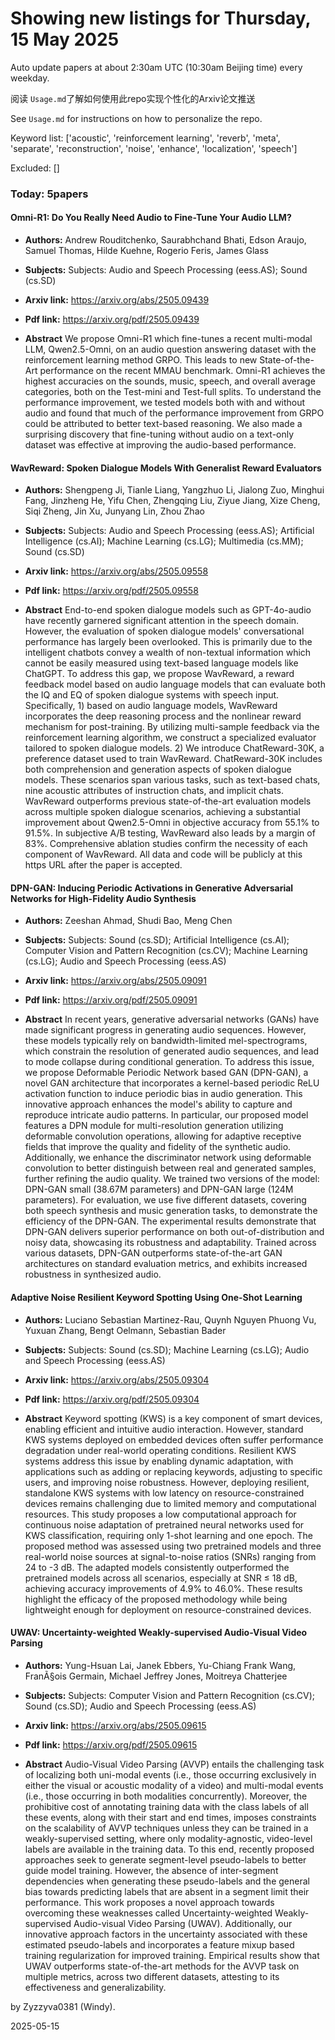 # Showing new listings for Thursday, 15 May 2025
Auto update papers at about 2:30am UTC (10:30am Beijing time) every weekday.


阅读 `Usage.md`了解如何使用此repo实现个性化的Arxiv论文推送

See `Usage.md` for instructions on how to personalize the repo. 


Keyword list: ['acoustic', 'reinforcement learning', 'reverb', 'meta', 'separate', 'reconstruction', 'noise', 'enhance', 'localization', 'speech']


Excluded: []


### Today: 5papers 
#### Omni-R1: Do You Really Need Audio to Fine-Tune Your Audio LLM?
 - **Authors:** Andrew Rouditchenko, Saurabhchand Bhati, Edson Araujo, Samuel Thomas, Hilde Kuehne, Rogerio Feris, James Glass
 - **Subjects:** Subjects:
Audio and Speech Processing (eess.AS); Sound (cs.SD)
 - **Arxiv link:** https://arxiv.org/abs/2505.09439

 - **Pdf link:** https://arxiv.org/pdf/2505.09439

 - **Abstract**
 We propose Omni-R1 which fine-tunes a recent multi-modal LLM, Qwen2.5-Omni, on an audio question answering dataset with the reinforcement learning method GRPO. This leads to new State-of-the-Art performance on the recent MMAU benchmark. Omni-R1 achieves the highest accuracies on the sounds, music, speech, and overall average categories, both on the Test-mini and Test-full splits. To understand the performance improvement, we tested models both with and without audio and found that much of the performance improvement from GRPO could be attributed to better text-based reasoning. We also made a surprising discovery that fine-tuning without audio on a text-only dataset was effective at improving the audio-based performance.
#### WavReward: Spoken Dialogue Models With Generalist Reward Evaluators
 - **Authors:** Shengpeng Ji, Tianle Liang, Yangzhuo Li, Jialong Zuo, Minghui Fang, Jinzheng He, Yifu Chen, Zhengqing Liu, Ziyue Jiang, Xize Cheng, Siqi Zheng, Jin Xu, Junyang Lin, Zhou Zhao
 - **Subjects:** Subjects:
Audio and Speech Processing (eess.AS); Artificial Intelligence (cs.AI); Machine Learning (cs.LG); Multimedia (cs.MM); Sound (cs.SD)
 - **Arxiv link:** https://arxiv.org/abs/2505.09558

 - **Pdf link:** https://arxiv.org/pdf/2505.09558

 - **Abstract**
 End-to-end spoken dialogue models such as GPT-4o-audio have recently garnered significant attention in the speech domain. However, the evaluation of spoken dialogue models' conversational performance has largely been overlooked. This is primarily due to the intelligent chatbots convey a wealth of non-textual information which cannot be easily measured using text-based language models like ChatGPT. To address this gap, we propose WavReward, a reward feedback model based on audio language models that can evaluate both the IQ and EQ of spoken dialogue systems with speech input. Specifically, 1) based on audio language models, WavReward incorporates the deep reasoning process and the nonlinear reward mechanism for post-training. By utilizing multi-sample feedback via the reinforcement learning algorithm, we construct a specialized evaluator tailored to spoken dialogue models. 2) We introduce ChatReward-30K, a preference dataset used to train WavReward. ChatReward-30K includes both comprehension and generation aspects of spoken dialogue models. These scenarios span various tasks, such as text-based chats, nine acoustic attributes of instruction chats, and implicit chats. WavReward outperforms previous state-of-the-art evaluation models across multiple spoken dialogue scenarios, achieving a substantial improvement about Qwen2.5-Omni in objective accuracy from 55.1$\%$ to 91.5$\%$. In subjective A/B testing, WavReward also leads by a margin of 83$\%$. Comprehensive ablation studies confirm the necessity of each component of WavReward. All data and code will be publicly at this https URL after the paper is accepted.
#### DPN-GAN: Inducing Periodic Activations in Generative Adversarial Networks for High-Fidelity Audio Synthesis
 - **Authors:** Zeeshan Ahmad, Shudi Bao, Meng Chen
 - **Subjects:** Subjects:
Sound (cs.SD); Artificial Intelligence (cs.AI); Computer Vision and Pattern Recognition (cs.CV); Machine Learning (cs.LG); Audio and Speech Processing (eess.AS)
 - **Arxiv link:** https://arxiv.org/abs/2505.09091

 - **Pdf link:** https://arxiv.org/pdf/2505.09091

 - **Abstract**
 In recent years, generative adversarial networks (GANs) have made significant progress in generating audio sequences. However, these models typically rely on bandwidth-limited mel-spectrograms, which constrain the resolution of generated audio sequences, and lead to mode collapse during conditional generation. To address this issue, we propose Deformable Periodic Network based GAN (DPN-GAN), a novel GAN architecture that incorporates a kernel-based periodic ReLU activation function to induce periodic bias in audio generation. This innovative approach enhances the model's ability to capture and reproduce intricate audio patterns. In particular, our proposed model features a DPN module for multi-resolution generation utilizing deformable convolution operations, allowing for adaptive receptive fields that improve the quality and fidelity of the synthetic audio. Additionally, we enhance the discriminator network using deformable convolution to better distinguish between real and generated samples, further refining the audio quality. We trained two versions of the model: DPN-GAN small (38.67M parameters) and DPN-GAN large (124M parameters). For evaluation, we use five different datasets, covering both speech synthesis and music generation tasks, to demonstrate the efficiency of the DPN-GAN. The experimental results demonstrate that DPN-GAN delivers superior performance on both out-of-distribution and noisy data, showcasing its robustness and adaptability. Trained across various datasets, DPN-GAN outperforms state-of-the-art GAN architectures on standard evaluation metrics, and exhibits increased robustness in synthesized audio.
#### Adaptive Noise Resilient Keyword Spotting Using One-Shot Learning
 - **Authors:** Luciano Sebastian Martinez-Rau, Quynh Nguyen Phuong Vu, Yuxuan Zhang, Bengt Oelmann, Sebastian Bader
 - **Subjects:** Subjects:
Sound (cs.SD); Machine Learning (cs.LG); Audio and Speech Processing (eess.AS)
 - **Arxiv link:** https://arxiv.org/abs/2505.09304

 - **Pdf link:** https://arxiv.org/pdf/2505.09304

 - **Abstract**
 Keyword spotting (KWS) is a key component of smart devices, enabling efficient and intuitive audio interaction. However, standard KWS systems deployed on embedded devices often suffer performance degradation under real-world operating conditions. Resilient KWS systems address this issue by enabling dynamic adaptation, with applications such as adding or replacing keywords, adjusting to specific users, and improving noise robustness. However, deploying resilient, standalone KWS systems with low latency on resource-constrained devices remains challenging due to limited memory and computational resources. This study proposes a low computational approach for continuous noise adaptation of pretrained neural networks used for KWS classification, requiring only 1-shot learning and one epoch. The proposed method was assessed using two pretrained models and three real-world noise sources at signal-to-noise ratios (SNRs) ranging from 24 to -3 dB. The adapted models consistently outperformed the pretrained models across all scenarios, especially at SNR $\leq$ 18 dB, achieving accuracy improvements of 4.9% to 46.0%. These results highlight the efficacy of the proposed methodology while being lightweight enough for deployment on resource-constrained devices.
#### UWAV: Uncertainty-weighted Weakly-supervised Audio-Visual Video Parsing
 - **Authors:** Yung-Hsuan Lai, Janek Ebbers, Yu-Chiang Frank Wang, FranÃ§ois Germain, Michael Jeffrey Jones, Moitreya Chatterjee
 - **Subjects:** Subjects:
Computer Vision and Pattern Recognition (cs.CV); Sound (cs.SD); Audio and Speech Processing (eess.AS)
 - **Arxiv link:** https://arxiv.org/abs/2505.09615

 - **Pdf link:** https://arxiv.org/pdf/2505.09615

 - **Abstract**
 Audio-Visual Video Parsing (AVVP) entails the challenging task of localizing both uni-modal events (i.e., those occurring exclusively in either the visual or acoustic modality of a video) and multi-modal events (i.e., those occurring in both modalities concurrently). Moreover, the prohibitive cost of annotating training data with the class labels of all these events, along with their start and end times, imposes constraints on the scalability of AVVP techniques unless they can be trained in a weakly-supervised setting, where only modality-agnostic, video-level labels are available in the training data. To this end, recently proposed approaches seek to generate segment-level pseudo-labels to better guide model training. However, the absence of inter-segment dependencies when generating these pseudo-labels and the general bias towards predicting labels that are absent in a segment limit their performance. This work proposes a novel approach towards overcoming these weaknesses called Uncertainty-weighted Weakly-supervised Audio-visual Video Parsing (UWAV). Additionally, our innovative approach factors in the uncertainty associated with these estimated pseudo-labels and incorporates a feature mixup based training regularization for improved training. Empirical results show that UWAV outperforms state-of-the-art methods for the AVVP task on multiple metrics, across two different datasets, attesting to its effectiveness and generalizability.


by Zyzzyva0381 (Windy). 


2025-05-15
